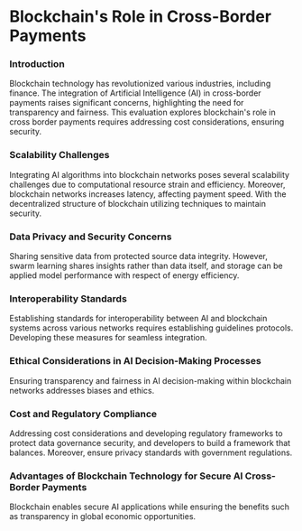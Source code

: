 Blockchain's Role in Cross-Border Payments
=====================================================

### Introduction

Blockchain technology has revolutionized various industries, including finance. The integration of Artificial Intelligence (AI) in cross-border payments raises significant concerns, 
highlighting the need for transparency and fairness. This evaluation explores blockchain's role in cross border payments requires addressing cost considerations, ensuring 
security.

### Scalability Challenges

Integrating AI algorithms into blockchain networks poses several scalability challenges due to computational resource strain and efficiency. Moreover, blockchain networks 
increases latency, affecting payment speed. With the decentralized structure of blockchain
utilizing techniques to maintain security.

### Data Privacy and Security Concerns

Sharing sensitive data from protected source data integrity. However, swarm learning shares insights rather than data itself, and storage can be applied model performance with respect of energy efficiency.

### Interoperability Standards

Establishing standards for interoperability between AI and blockchain systems across various networks requires establishing guidelines protocols. Developing these measures for seamless integration.
 
### Ethical Considerations in AI Decision-Making Processes

Ensuring transparency and fairness in AI decision-making within blockchain networks addresses biases and ethics.

### Cost and Regulatory Compliance

Addressing cost considerations and developing regulatory frameworks to protect data governance security, and developers to build a framework that balances. Moreover, ensure privacy standards with government regulations.
 
### Advantages of Blockchain Technology for Secure AI Cross-Border Payments 

Blockchain enables secure AI applications while ensuring the benefits such as transparency in global economic opportunities.